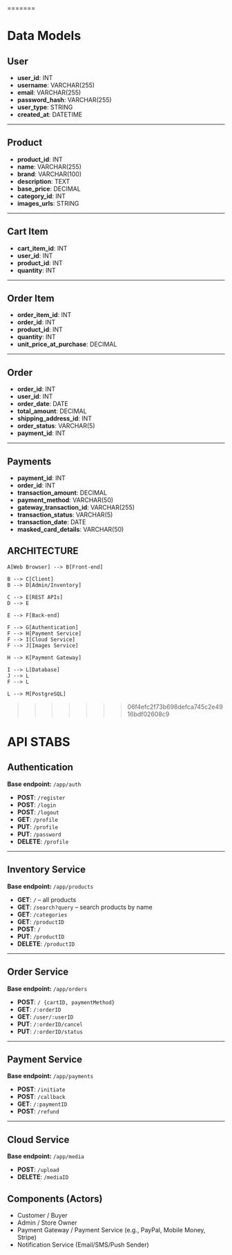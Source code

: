 =======

# Data Models

## User

- **user_id**: INT
- **username**: VARCHAR(255)
- **email**: VARCHAR(255)
- **password_hash**: VARCHAR(255)
- **user_type**: STRING
- **created_at**: DATETIME

---

## Product

- **product_id**: INT
- **name**: VARCHAR(255)
- **brand**: VARCHAR(100)
- **description**: TEXT
- **base_price**: DECIMAL
- **category_id**: INT
- **images_urls**: STRING

---

## Cart Item

- **cart_item_id**: INT
- **user_id**: INT
- **product_id**: INT
- **quantity**: INT

---

## Order Item

- **order_item_id**: INT
- **order_id**: INT
- **product_id**: INT
- **quantity**: INT
- **unit_price_at_purchase**: DECIMAL

---

## Order

- **order_id**: INT
- **user_id**: INT
- **order_date**: DATE
- **total_amount**: DECIMAL
- **shipping_address_id**: INT
- **order_status**: VARCHAR(5)
- **payment_id**: INT

---

## Payments

- **payment_id**: INT
- **order_id**: INT
- **transaction_amount**: DECIMAL
- **payment_method**: VARCHAR(50)
- **gateway_transaction_id**: VARCHAR(255)
- **transaction_status**: VARCHAR(5)
- **transaction_date**: DATE
- **masked_card_details**: VARCHAR(50)

## ARCHITECTURE

    A[Web Browser] --> B[Front-end]

    B --> C[Client]
    B --> D[Admin/Inventory]

    C --> E[REST APIs]
    D --> E

    E --> F[Back-end]

    F --> G[Authentication]
    F --> H[Payment Service]
    F --> I[Cloud Service]
    F --> J[Images Service]

    H --> K[Payment Gateway]

    I --> L[Database]
    J --> L
    F --> L

    L --> M[PostgreSQL]

> > > > > > > 06f4efc2f73b698defca745c2e4916bdf02608c9

# API STABS

## Authentication

**Base endpoint:** `/app/auth`

- **POST**: `/register`
- **POST**: `/login`
- **POST**: `/logout`
- **GET**: `/profile`
- **PUT**: `/profile`
- **PUT**: `/password`
- **DELETE**: `/profile`

---

## Inventory Service

**Base endpoint:** `/app/products`

- **GET**: `/` – all products
- **GET**: `/search?query` – search products by name
- **GET**: `/categories`
- **GET**: `/productID`
- **POST**: `/`
- **PUT**: `/productID`
- **DELETE**: `/productID`

---

## Order Service

**Base endpoint:** `/app/orders`

- **POST**: `/ {cartID, paymentMethod}`
- **GET**: `/:orderID`
- **GET**: `/user/:userID`
- **PUT**: `/:orderID/cancel`
- **PUT**: `/:orderID/status`

---

## Payment Service

**Base endpoint:** `/app/payments`

- **POST**: `/initiate`
- **POST**: `/callback`
- **GET**: `/:paymentID`
- **POST**: `/refund`

---

## Cloud Service

**Base endpoint:** `/app/media`

- **POST**: `/upload`
- **DELETE**: `/mediaID`

## Components (Actors)

- Customer / Buyer
- Admin / Store Owner
- Payment Gateway / Payment Service (e.g., PayPal, Mobile Money, Stripe)
- Notification Service (Email/SMS/Push Sender)
